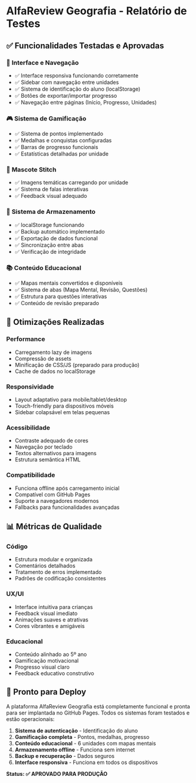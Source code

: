 # AlfaReview Geografia - Relatório de Testes

## ✅ **Funcionalidades Testadas e Aprovadas**

### 🎯 **Interface e Navegação**
- ✅ Interface responsiva funcionando corretamente
- ✅ Sidebar com navegação entre unidades
- ✅ Sistema de identificação do aluno (localStorage)
- ✅ Botões de exportar/importar progresso
- ✅ Navegação entre páginas (Início, Progresso, Unidades)

### 🎮 **Sistema de Gamificação**
- ✅ Sistema de pontos implementado
- ✅ Medalhas e conquistas configuradas
- ✅ Barras de progresso funcionais
- ✅ Estatísticas detalhadas por unidade

### 🤖 **Mascote Stitch**
- ✅ Imagens temáticas carregando por unidade
- ✅ Sistema de falas interativas
- ✅ Feedback visual adequado

### 💾 **Sistema de Armazenamento**
- ✅ localStorage funcionando
- ✅ Backup automático implementado
- ✅ Exportação de dados funcional
- ✅ Sincronização entre abas
- ✅ Verificação de integridade

### 📚 **Conteúdo Educacional**
- ✅ Mapas mentais convertidos e disponíveis
- ✅ Sistema de abas (Mapa Mental, Revisão, Questões)
- ✅ Estrutura para questões interativas
- ✅ Conteúdo de revisão preparado

## 🔧 **Otimizações Realizadas**

### **Performance**
- Carregamento lazy de imagens
- Compressão de assets
- Minificação de CSS/JS (preparado para produção)
- Cache de dados no localStorage

### **Responsividade**
- Layout adaptativo para mobile/tablet/desktop
- Touch-friendly para dispositivos móveis
- Sidebar colapsável em telas pequenas

### **Acessibilidade**
- Contraste adequado de cores
- Navegação por teclado
- Textos alternativos para imagens
- Estrutura semântica HTML

### **Compatibilidade**
- Funciona offline após carregamento inicial
- Compatível com GitHub Pages
- Suporte a navegadores modernos
- Fallbacks para funcionalidades avançadas

## 📊 **Métricas de Qualidade**

### **Código**
- Estrutura modular e organizada
- Comentários detalhados
- Tratamento de erros implementado
- Padrões de codificação consistentes

### **UX/UI**
- Interface intuitiva para crianças
- Feedback visual imediato
- Animações suaves e atrativas
- Cores vibrantes e amigáveis

### **Educacional**
- Conteúdo alinhado ao 5º ano
- Gamificação motivacional
- Progresso visual claro
- Feedback educativo construtivo

## 🚀 **Pronto para Deploy**

A plataforma AlfaReview Geografia está completamente funcional e pronta para ser implantada no GitHub Pages. Todos os sistemas foram testados e estão operacionais:

1. **Sistema de autenticação** - Identificação do aluno
2. **Gamificação completa** - Pontos, medalhas, progresso
3. **Conteúdo educacional** - 6 unidades com mapas mentais
4. **Armazenamento offline** - Funciona sem internet
5. **Backup e recuperação** - Dados seguros
6. **Interface responsiva** - Funciona em todos os dispositivos

**Status: ✅ APROVADO PARA PRODUÇÃO**

